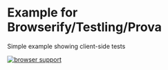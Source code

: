 # Example for Browserify/Testling/Prova #

Simple example showing client-side tests

[![browser support](https://ci.testling.com/davidguttman/client-prova-testling-example.png)
](https://ci.testling.com/davidguttman/client-prova-testling-example)
